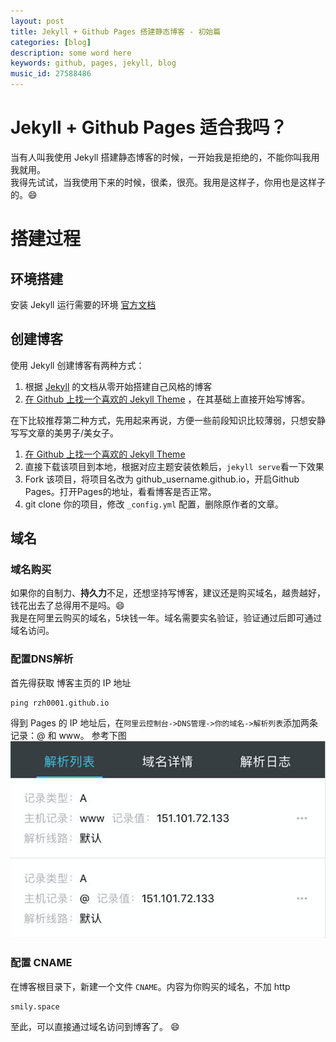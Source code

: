 ```yaml
---
layout: post
title: Jekyll + Github Pages 搭建静态博客 - 初始篇  
categories: [blog]
description: some word here
keywords: github, pages, jekyll, blog
music_id: 27588486
---
```

# Jekyll + Github Pages 适合我吗？
当有人叫我使用 Jekyll 搭建静态博客的时候，一开始我是拒绝的，不能你叫我用我就用。  
我得先试试，当我使用下来的时候，很柔，很亮。我用是这样子，你用也是这样子的。:smile:  



# 搭建过程

## 环境搭建

安装 Jekyll 运行需要的环境 [官方文档](http://jekyllcn.com/docs/installation/)

## 创建博客

使用 Jekyll 创建博客有两种方式：  
1. 根据 [Jekyll](http://jekyllcn.com/docs/quickstart/) 的文档从零开始搭建自己风格的博客
2. [在 Github 上找一个喜欢的 Jekyll Theme](https://github.com/search?p=1&q=topic%3Ajekyll-theme&type=Repositories&utf8=%E2%9C%93) ，在其基础上直接开始写博客。  

在下比较推荐第二种方式，先用起来再说，方便一些前段知识比较薄弱，只想安静写写文章的美男子/美女子。

1. [在 Github 上找一个喜欢的 Jekyll Theme](https://github.com/search?p=1&q=topic%3Ajekyll-theme&type=Repositories&utf8=%E2%9C%93)   
2. 直接下载该项目到本地，根据对应主题安装依赖后，`jekyll serve`看一下效果
3. Fork 该项目，将项目名改为 github_username.github.io，开启Github Pages。打开Pages的地址，看看博客是否正常。  
4. git clone 你的项目，修改 `_config.yml` 配置，删除原作者的文章。

## 域名
### 域名购买
如果你的自制力、**持久力**不足，还想坚持写博客，建议还是购买域名，越贵越好，钱花出去了总得用不是吗。:smile:  
我是在阿里云购买的域名，5块钱一年。域名需要实名验证，验证通过后即可通过域名访问。
### 配置DNS解析
首先得获取 博客主页的 IP 地址  
```
ping rzh0001.github.io
```
得到 Pages 的 IP 地址后，在`阿里云控制台->DNS管理->你的域名->解析列表`添加两条记录：@ 和 www。  参考下图  
![](/images/blog/dns-config.jpg)


### 配置 CNAME
在博客根目录下，新建一个文件 `CNAME`。内容为你购买的域名，不加 http
```
smily.space
```
至此，可以直接通过域名访问到博客了。 :smile:
 
